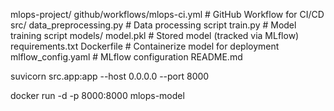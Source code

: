 mlops-project/
	github/workflows/mlops-ci.yml   # GitHub Workflow for CI/CD
	src/
		data_preprocessing.py        # Data processing script
		train.py                      # Model training script
	models/
		model.pkl                     # Stored model (tracked via MLflow)
	requirements.txt
	Dockerfile                        # Containerize model for deployment
	mlflow_config.yaml                 # MLflow configuration
	README.md




suvicorn src.app:app --host 0.0.0.0 --port 8000

docker run -d -p 8000:8000 mlops-model
